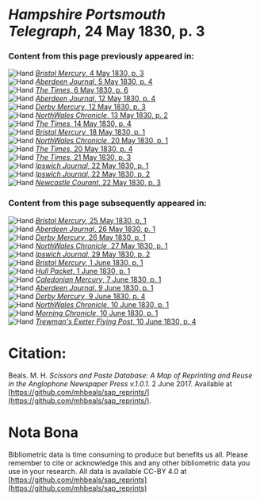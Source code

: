 # *Hampshire Portsmouth Telegraph*, 24 May 1830, p. 3  
  
### Content from this page previously appeared in:  
![Hand](http://scissorsandpaste.net/wp-content/uploads/2017/06/smallhandpointer.png) [*Bristol Mercury*, 4 May 1830, p. 3](https://mhbeals.github.io/sap_html/Bristol-Mercury/Bristol-Mercury-4-May-1830-p-3)  
![Hand](http://scissorsandpaste.net/wp-content/uploads/2017/06/smallhandpointer.png) [*Aberdeen Journal*, 5 May 1830, p. 4](https://mhbeals.github.io/sap_html/Aberdeen-Journal/Aberdeen-Journal-5-May-1830-p-4)  
![Hand](http://scissorsandpaste.net/wp-content/uploads/2017/06/smallhandpointer.png) [*The Times*, 6 May 1830, p. 6](https://mhbeals.github.io/sap_html/The-Times/The-Times-6-May-1830-p-6)  
![Hand](http://scissorsandpaste.net/wp-content/uploads/2017/06/smallhandpointer.png) [*Aberdeen Journal*, 12 May 1830, p. 4](https://mhbeals.github.io/sap_html/Aberdeen-Journal/Aberdeen-Journal-12-May-1830-p-4)  
![Hand](http://scissorsandpaste.net/wp-content/uploads/2017/06/smallhandpointer.png) [*Derby Mercury*, 12 May 1830, p. 3](https://mhbeals.github.io/sap_html/Derby-Mercury/Derby-Mercury-12-May-1830-p-3)  
![Hand](http://scissorsandpaste.net/wp-content/uploads/2017/06/smallhandpointer.png) [*NorthWales Chronicle*, 13 May 1830, p. 2](https://mhbeals.github.io/sap_html/NorthWales-Chronicle/NorthWales-Chronicle-13-May-1830-p-2)  
![Hand](http://scissorsandpaste.net/wp-content/uploads/2017/06/smallhandpointer.png) [*The Times*, 14 May 1830, p. 4](https://mhbeals.github.io/sap_html/The-Times/The-Times-14-May-1830-p-4)  
![Hand](http://scissorsandpaste.net/wp-content/uploads/2017/06/smallhandpointer.png) [*Bristol Mercury*, 18 May 1830, p. 1](https://mhbeals.github.io/sap_html/Bristol-Mercury/Bristol-Mercury-18-May-1830-p-1)  
![Hand](http://scissorsandpaste.net/wp-content/uploads/2017/06/smallhandpointer.png) [*NorthWales Chronicle*, 20 May 1830, p. 1](https://mhbeals.github.io/sap_html/NorthWales-Chronicle/NorthWales-Chronicle-20-May-1830-p-1)  
![Hand](http://scissorsandpaste.net/wp-content/uploads/2017/06/smallhandpointer.png) [*The Times*, 20 May 1830, p. 4](https://mhbeals.github.io/sap_html/The-Times/The-Times-20-May-1830-p-4)  
![Hand](http://scissorsandpaste.net/wp-content/uploads/2017/06/smallhandpointer.png) [*The Times*, 21 May 1830, p. 3](https://mhbeals.github.io/sap_html/The-Times/The-Times-21-May-1830-p-3)  
![Hand](http://scissorsandpaste.net/wp-content/uploads/2017/06/smallhandpointer.png) [*Ipswich Journal*, 22 May 1830, p. 1](https://mhbeals.github.io/sap_html/Ipswich-Journal/Ipswich-Journal-22-May-1830-p-1)  
![Hand](http://scissorsandpaste.net/wp-content/uploads/2017/06/smallhandpointer.png) [*Ipswich Journal*, 22 May 1830, p. 2](https://mhbeals.github.io/sap_html/Ipswich-Journal/Ipswich-Journal-22-May-1830-p-2)  
![Hand](http://scissorsandpaste.net/wp-content/uploads/2017/06/smallhandpointer.png) [*Newcastle Courant*, 22 May 1830, p. 3](https://mhbeals.github.io/sap_html/Newcastle-Courant/Newcastle-Courant-22-May-1830-p-3)  
  
### Content from this page subsequently appeared in:  
![Hand](http://scissorsandpaste.net/wp-content/uploads/2017/06/smallhandpointer.png) [*Bristol Mercury*, 25 May 1830, p. 1](https://mhbeals.github.io/sap_html/Bristol-Mercury/Bristol-Mercury-25-May-1830-p-1)  
![Hand](http://scissorsandpaste.net/wp-content/uploads/2017/06/smallhandpointer.png) [*Aberdeen Journal*, 26 May 1830, p. 1](https://mhbeals.github.io/sap_html/Aberdeen-Journal/Aberdeen-Journal-26-May-1830-p-1)  
![Hand](http://scissorsandpaste.net/wp-content/uploads/2017/06/smallhandpointer.png) [*Derby Mercury*, 26 May 1830, p. 1](https://mhbeals.github.io/sap_html/Derby-Mercury/Derby-Mercury-26-May-1830-p-1)  
![Hand](http://scissorsandpaste.net/wp-content/uploads/2017/06/smallhandpointer.png) [*NorthWales Chronicle*, 27 May 1830, p. 1](https://mhbeals.github.io/sap_html/NorthWales-Chronicle/NorthWales-Chronicle-27-May-1830-p-1)  
![Hand](http://scissorsandpaste.net/wp-content/uploads/2017/06/smallhandpointer.png) [*Ipswich Journal*, 29 May 1830, p. 2](https://mhbeals.github.io/sap_html/Ipswich-Journal/Ipswich-Journal-29-May-1830-p-2)  
![Hand](http://scissorsandpaste.net/wp-content/uploads/2017/06/smallhandpointer.png) [*Bristol Mercury*, 1 June 1830, p. 1](https://mhbeals.github.io/sap_html/Bristol-Mercury/Bristol-Mercury-1-June-1830-p-1)  
![Hand](http://scissorsandpaste.net/wp-content/uploads/2017/06/smallhandpointer.png) [*Hull Packet*, 1 June 1830, p. 1](https://mhbeals.github.io/sap_html/Hull-Packet/Hull-Packet-1-June-1830-p-1)  
![Hand](http://scissorsandpaste.net/wp-content/uploads/2017/06/smallhandpointer.png) [*Caledonian Mercury*, 7 June 1830, p. 1](https://mhbeals.github.io/sap_html/Caledonian-Mercury/Caledonian-Mercury-7-June-1830-p-1)  
![Hand](http://scissorsandpaste.net/wp-content/uploads/2017/06/smallhandpointer.png) [*Aberdeen Journal*, 9 June 1830, p. 1](https://mhbeals.github.io/sap_html/Aberdeen-Journal/Aberdeen-Journal-9-June-1830-p-1)  
![Hand](http://scissorsandpaste.net/wp-content/uploads/2017/06/smallhandpointer.png) [*Derby Mercury*, 9 June 1830, p. 4](https://mhbeals.github.io/sap_html/Derby-Mercury/Derby-Mercury-9-June-1830-p-4)  
![Hand](http://scissorsandpaste.net/wp-content/uploads/2017/06/smallhandpointer.png) [*NorthWales Chronicle*, 10 June 1830, p. 1](https://mhbeals.github.io/sap_html/NorthWales-Chronicle/NorthWales-Chronicle-10-June-1830-p-1)  
![Hand](http://scissorsandpaste.net/wp-content/uploads/2017/06/smallhandpointer.png) [*Morning Chronicle*, 10 June 1830, p. 1](https://mhbeals.github.io/sap_html/Morning-Chronicle/Morning-Chronicle-10-June-1830-p-1)  
![Hand](http://scissorsandpaste.net/wp-content/uploads/2017/06/smallhandpointer.png) [*Trewman's Exeter Flying Post*, 10 June 1830, p. 4](https://mhbeals.github.io/sap_html/Trewman's-Exeter-Flying-Post/Trewman's-Exeter-Flying-Post-10-June-1830-p-4)  


# Citation: 

Beals. M. H. *Scissors and Paste Database: A Map of Reprinting and Reuse in the Anglophone Newspaper Press v.1.0.1.* 2 June 2017. Available at [https://github.com/mhbeals/sap_reprints/](https://github.com/mhbeals/sap_reprints/). 

# Nota Bona

Bibliometric data is time consuming to produce but benefits us all. Please remember to cite or acknowledge this and any other bibliometric data you use in your research. All data is available CC-BY 4.0 at [https://github.com/mhbeals/sap_reprints](https://github.com/mhbeals/sap_reprints)